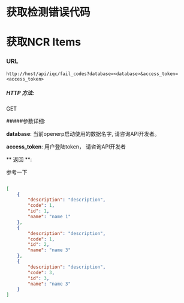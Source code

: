 # 获取检测错误代码

# 获取NCR Items

### URL

`http://host/api/iqc/fail_codes?database=<database>&access_token=<access_token>`

##### HTTP 方法:
GET

#####参数详细:

**database**: 当前openerp启动使用的数据名字, 请咨询API开发者。

**access_token**:  用户登陆token， 请咨询API开发者


** 返回 **:

参考一下

``` json

[
    {
        "description": "description",
        "code": 1,
        "id": 1,
        "name": "name 1"
    },
    {
        "description": "description",
        "code": 1,
        "id": 2,
        "name": "name 3"
    },
    {
        "description": "description",
        "code": 3,
        "id": 3,
        "name": "name 3"
    }
]

```
